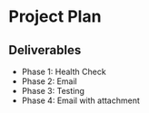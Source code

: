 # Project Plan

## Deliverables

- Phase 1: Health Check
- Phase 2: Email
- Phase 3: Testing
- Phase 4: Email with attachment
